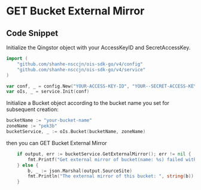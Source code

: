 # GET Bucket External Mirror

## Code Snippet

Initialize the Qingstor object with your AccessKeyID and SecretAccessKey.

```go
import (
	"github.com/shanhe-nsccjn/ois-sdk-go/v4/config"
	"github.com/shanhe-nsccjn/ois-sdk-go/v4/service"
)

var conf, _ = config.New("YOUR-ACCESS-KEY-ID", "YOUR--SECRET-ACCESS-KEY")
var oIs, _ = service.Init(conf)
```

Initialize a Bucket object according to the bucket name you set for subsequent creation:

```go
bucketName := "your-bucket-name"
zoneName := "pek3b"
bucketService, _ := oIs.Bucket(bucketName, zoneName)
```

then you can GET Bucket External Mirror

```go
	if output, err := bucketService.GetExternalMirror(); err != nil {
		fmt.Printf("Get external mirror of bucket(name: %s) failed with given error: %s\n", bucketName, err)
	} else {
		b, _ := json.Marshal(output.SourceSite)
		fmt.Println("The external mirror of this bucket: ", string(b))
	}
```